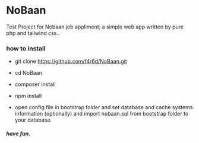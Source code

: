 # NoBaan
Test Project for Nobaan job appliment; a simple web app written by pure php and tailwind css..

### how to install

- git clone https://github.com/f4r6d/NoBaan.git
- cd NoBaan
- composer install
- npm install

- open config file in bootstrap folder and set database and cache systems information (optionally) and import nobaan.sql from bootstrap folder to your database.

##### have fun.
